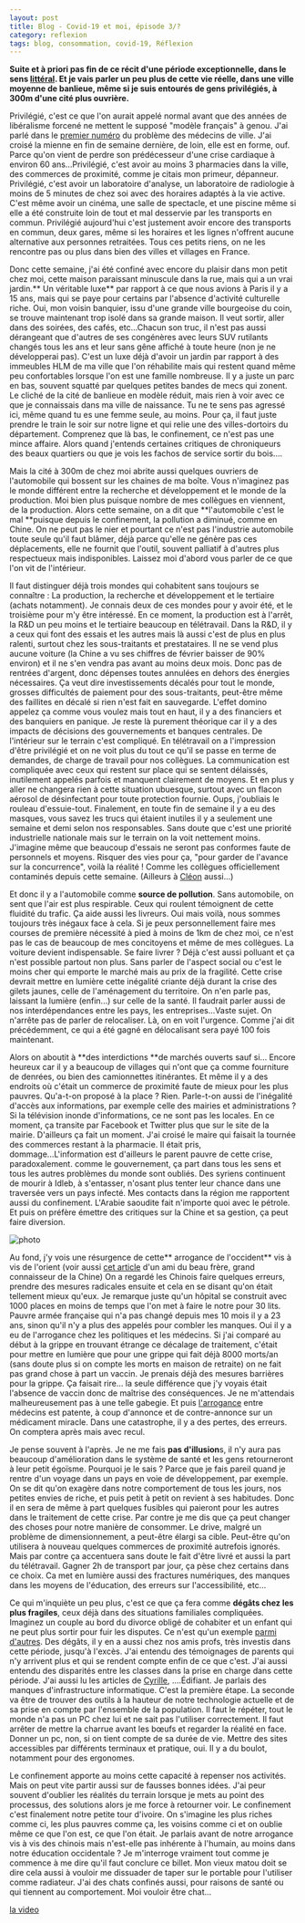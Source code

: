 ```yaml
---
layout: post
title: Blog - Covid-19 et moi, épisode 3/?
category: reflexion
tags: blog, consommation, covid-19, Réflexion
---
```

**Suite et à priori pas fin de ce récit d'une période exceptionnelle, dans le sens <a href="https://www.larousse.fr/dictionnaires/francais/exceptionnel/31983">littéral</a>. Et je vais parler un peu plus de cette vie réelle, dans une ville moyenne de banlieue, même si je suis entourés de gens privilégiés, à 300m d'une cité plus ouvrière.**

Privilégié, c'est ce que l'on aurait appelé normal avant que des années de libéralisme forcené ne mettent le supposé "modèle français" à genou. J'ai parlé dans le <a href="https://cheziceman.wordpress.com/2020/03/21/blog-covid-19-et-moi-episode-1/">premier numéro</a> du problème des médecins de ville. J'ai croisé la mienne en fin de semaine dernière, de loin, elle est en forme, ouf. Parce qu'on vient de perdre son prédécesseur d'une crise cardiaque à environ 60 ans...Privilégié, c'est avoir au moins 3 pharmacies dans la ville, des commerces de proximité, comme je citais mon primeur, dépanneur. Privilégié, c'est avoir un laboratoire d'analyse, un laboratoire de radiologie à moins de 5 minutes de chez soi avec des horaires adaptés à la vie active. C'est même avoir un cinéma, une salle de spectacle, et une piscine même si elle a été construite loin de tout et mal desservie par les transports en commun. Privilégié aujourd'hui c'est justement avoir encore des transports en commun, deux gares, même si les horaires et les lignes n'offrent aucune alternative aux personnes retraitées. Tous ces petits riens, on ne les rencontre pas ou plus dans bien des villes et villages en France. 

Donc cette semaine, j'ai été confiné avec encore du plaisir dans mon petit chez moi, cette maison paraissant minuscule dans la rue, mais qui a un vrai jardin.** Un véritable luxe** par rapport à ce que nous avions à Paris il y a 15 ans, mais qui se paye pour certains par l'absence d'activité culturelle riche. Oui, mon voisin banquier, issu d'une grande ville bourgeoise du coin, se trouve maintenant trop isolé dans sa grande maison. Il veut sortir, aller dans des soirées, des cafés, etc...Chacun son truc, il n'est pas aussi dérangeant que d'autres de ses congénères avec leurs SUV rutilants changés tous les ans et leur sans gêne affiché à toute heure (non je ne développerai pas). C'est un luxe déjà d'avoir un jardin par rapport à des immeubles HLM de ma ville que l'on réhabilite mais qui restent quand même peu confortables lorsque l'on est une famille nombreuse. Il y a juste un parc en bas, souvent squatté par quelques petites bandes de mecs qui zonent. Le cliché de la cité de banlieue en modèle réduit, mais rien à voir avec ce que je connaissais dans ma ville de naissance. Tu ne te sens pas agressé ici, même quand tu es une femme seule, au moins. Pour ça, il faut juste prendre le train le soir sur notre ligne et qui relie une des villes-dortoirs du département. Comprenez que là bas, le confinement, ce n'est pas une mince affaire. Alors quand j'entends certaines critiques de chroniqueurs des beaux quartiers ou que je vois les fachos de service sortir du bois....



Mais la cité à 300m de chez moi abrite aussi quelques ouvriers de l'automobile qui bossent sur les chaines de ma boîte. Vous n'imaginez pas le monde différent entre la recherche et développement et le monde de la production. Moi bien plus puisque nombre de mes collègues en viennent, de la production. Alors cette semaine, on a dit que **l'automobile c'est le mal **puisque depuis le confinement, la pollution a diminué, comme en Chine. On ne peut pas le nier et pourtant ce n'est pas l'industrie automobile toute seule qu'il faut blâmer, déjà parce qu'elle ne génère pas ces déplacements, elle ne fournit que l'outil, souvent palliatif à d'autres plus respectueux mais indisponibles. Laissez moi d'abord vous parler de ce que l'on vit de l'intérieur.  



Il faut distinguer déjà trois mondes qui cohabitent sans toujours se connaître : La production, la recherche et développement et le tertiaire (achats notamment). Je connais deux de ces mondes pour y avoir été, et le troisième pour m'y être intéressé. En ce moment, la production est à l'arrêt, la R&amp;D un peu moins et le tertiaire beaucoup en télétravail. Dans la R&amp;D, il y a ceux qui font des essais et les autres mais là aussi c'est de plus en plus ralenti, surtout chez les sous-traitants et prestataires. Il ne se vend plus aucune voiture (la Chine a vu ses chiffres de février baisser de 90% environ) et il ne s'en vendra pas avant au moins deux mois. Donc pas de rentrées d'argent, donc dépenses toutes annulées en dehors des énergies nécessaires. Ça veut dire investissements décalés pour tout le monde, grosses difficultés de paiement pour des sous-traitants, peut-être même des faillites en décalé si rien n'est fait en sauvegarde. L'effet domino appelez ça comme vous voulez mais tout en haut, il y a des financiers et des banquiers en panique. Je reste là purement théorique car il y a des impacts de décisions des gouvernements et banques centrales. De l'intérieur sur le terrain c'est compliqué. En télétravail on a l'impression d'être privilégié et on ne voit plus du tout ce qu'il se passe en terme de demandes, de charge de travail pour nos collègues. La communication est compliquée avec ceux qui restent sur place qui se sentent délaissés, inutilement appelés parfois et manquent clairement de moyens. Et en plus y aller ne changera rien à cette situation ubuesque, surtout avec un flacon aérosol de désinfectant pour toute protection fournie. Oups, j'oubliais le rouleau d'essuie-tout. Finalement, en toute fin de semaine il y a eu des masques, vous savez les trucs qui étaient inutiles il y a seulement une semaine et demi selon nos responsables. Sans doute que c'est une priorité industrielle nationale mais sur le terrain on la voit nettement moins. J'imagine même que beaucoup d'essais ne seront pas conformes faute de personnels et moyens. Risquer des vies pour ça, "pour garder de l'avance sur la concurrence", voilà la réalité ! Comme les collègues officiellement contaminés depuis cette semaine. (Ailleurs à <a href="https://twitter.com/Aubin_Hellot/status/1243486823768260610/photo/1">Cléon</a> aussi...)



Et donc il y a l'automobile comme **source de pollution**. Sans automobile, on sent que l'air est plus respirable. Ceux qui roulent témoignent de cette fluidité du trafic. Ça aide aussi les livreurs. Oui mais voilà, nous sommes toujours très inégaux face à cela. Si je peux personnellement faire mes courses de première nécessité à pied à moins de 1km de chez moi, ce n'est pas le cas de beaucoup de mes concitoyens et même de mes collègues. La voiture devient indispensable. Se faire livrer ? Déjà c'est aussi polluant et ça n'est possible partout non plus. Sans parler de l'aspect social ou c'est le moins cher qui emporte le marché mais au prix de la fragilité. Cette crise devrait mettre en lumière cette inégalité criante déjà durant la crise des gilets jaunes, celle de l'aménagement du territoire. On n'en parle pas, laissant la lumière (enfin...) sur celle de la santé. Il faudrait parler aussi de nos interdépendances entre les pays, les entreprises...Vaste sujet. On n'arrête pas de parler de relocaliser. Là, on en voit l'urgence. Comme j'ai dit précédemment, ce qui a été gagné en délocalisant sera payé 100 fois maintenant.



Alors on aboutit à **des interdictions **de marchés ouverts sauf si... Encore heureux car il y a beaucoup de villages qui n'ont que ça comme fourniture de denrées, ou bien des camionnettes itinérantes. Et même il y a des endroits où c'était un commerce de proximité faute de mieux pour les plus pauvres. Qu'a-t-on proposé à la place ?  Rien. Parle-t-on aussi de l'inégalité d'accès aux informations, par exemple celle des mairies et administrations ? Si la télévision inonde d'informations, ce ne sont pas les locales. En ce moment, ça transite par Facebook et Twitter plus que sur le site de la mairie. D'ailleurs ça fait un moment. J'ai croisé le maire qui faisait la tournée des commerces restant à la pharmacie. Il était pris, dommage...L'information est d'ailleurs le parent pauvre de cette crise, paradoxalement. comme le gouvernement, ça part dans tous les sens et tous les autres problèmes du monde sont oubliés. Des syriens continuent de mourir à Idleb, à s'entasser, n'osant plus tenter leur chance dans une traversée vers un pays infecté. Mes contacts dans la région me rapportent aussi du confinement. L'Arabie saoudite fait n'importe quoi avec le pétrole. Et puis on préfère émettre des critiques sur la Chine et sa gestion, ça peut faire diversion.


![photo](https://upload.wikimedia.org/wikipedia/commons/thumb/c/c7/Camille_Pissarro_012.jpg/856px-Camille_Pissarro_012.jpg)


Au fond, j'y vois une résurgence de cette** arrogance de l'occident** vis à vis de l'orient (voir aussi <a href="https://blog.mondediplo.net/le-covid-19-la-chine-et-les-autres">cet article</a> d'un ami du beau frère, grand connaisseur de la Chine) On a regardé les Chinois faire quelques erreurs, prendre des mesures radicales ensuite et cela en se disant qu'on était tellement mieux qu'eux. Je remarque juste qu'un hôpital se construit avec 1000 places en moins de temps que l'on met à faire le notre pour 30 lits. Pauvre armée française qui n'a pas changé depuis mes 10 mois il y a 23 ans, sinon qu'il n'y a plus des appelés pour combler les manques. Oui il y a eu de l'arrogance chez les politiques et les médecins. Si j'ai comparé au début à la grippe en trouvant étrange ce décalage de traitement, c'était pour mettre en lumière que pour une grippe qui fait déjà 8000 morts/an (sans doute plus si on compte les morts en maison de retraite) on ne fait pas grand chose à part un vaccin. Je prenais déjà des mesures barrières pour la grippe. Ça faisait rire... la seule différence que j'y voyais était l'absence de vaccin donc de maîtrise des conséquences. Je ne m'attendais malheureusement pas à une telle gabegie. Et puis <a href="http://www.pascalboniface.com/2020/03/25/le-chercheur-doit-etre-un-eclaireur-pas-un-soldat/">l'arrogance</a> entre médecins est patente, à coup d'annonce et de contre-annonce sur un médicament miracle. Dans une catastrophe, il y a des pertes, des erreurs. On comptera après mais avec recul.



Je pense souvent à l'après. Je ne me fais **pas d'illusion**s, il n'y aura pas beaucoup d'amélioration dans le système de santé et les gens retourneront à leur petit égoïsme. Pourquoi je le sais ? Parce que je fais pareil quand je rentre d'un voyage dans un pays en voie de développement, par exemple. On se dit qu'on exagère dans notre comportement de tous les jours, nos petites envies de riche, et puis petit à petit on revient à ses habitudes. Donc il en sera de même à part quelques fusibles qui paieront pour les autres dans le traitement de cette crise. Par contre je me dis que ça peut changer des choses pour notre manière de consommer. Le drive, malgré un problème de dimensionnement, a peut-être élargi sa cible. Peut-être qu'on utilisera à nouveau quelques commerces de proximité autrefois ignorés. Mais par contre ça accentuera sans doute le fait d'être livré et aussi la part du télétravail. Gagner 2h de transport par jour, ça pèse chez certains dans ce choix. Ca met en lumière aussi des fractures numériques, des manques dans les moyens de l'éducation, des erreurs sur l'accessibilité, etc...



Ce qui m'inquiète un peu plus, c'est ce que ça fera comme **dégâts chez les plus fragiles**, ceux déjà dans des situations familiales compliquées. Imaginez un couple au bord du divorce obligé de cohabiter et un enfant qui ne peut plus sortir pour fuir les disputes. Ce n'est qu'un exemple <a href="https://www.parigotmanchot.fr/2020/03/25/enfants-parents-confinement/">parmi d'autres</a>. Des dégâts, il y en a aussi chez nos amis profs, très investis dans cette période, jusqu'à l'excès. J'ai entendu des témoignages de parents qui n'y arrivent plus et qui se rendent compte enfin de ce que c'est. J'ai aussi entendu des disparités entre les classes dans la prise en charge dans cette période. J'ai aussi lu les articles de <a href="https://cyrille-borne.com/des-nouvelles-du-front/">Cyrille</a>, ....Édifiant. Je parlais des manques d'infrastructure informatique. C'est la première étape. La seconde va être de trouver des outils à la hauteur de notre technologie actuelle et de sa prise en compte par l'ensemble de la population. Il faut le répéter, tout le monde n'a pas un PC chez lui et ne sait pas l'utiliser correctement. Il faut arrêter de mettre la charrue avant les bœufs et regarder la réalité en face. Donner un pc, non, si on tient compte de sa durée de vie. Mettre des sites accessibles par différents terminaux et pratique, oui. Il y a du boulot, notamment pour des ergonomes.



Le confinement apporte au moins cette capacité à repenser nos activités. Mais on peut vite partir aussi sur de fausses bonnes idées. J'ai peur souvent d'oublier les réalités du terrain lorsque je mets au point des processus, des solutions alors je me force à retourner voir. Le confinement c'est finalement notre petite tour d'ivoire. On s'imagine les plus riches comme ci, les plus pauvres comme ça, les voisins comme ci et on oublie même ce que l'on est, ce que l'on était. Je parlais avant de notre arrogance vis à vis des chinois mais n'est-elle pas inhérente à l'humain, au moins dans notre éducation occidentale ? Je m'interroge vraiment tout comme je commence à me dire qu'il faut conclure ce billet. Mon vieux matou doit se dire cela aussi à vouloir me dissuader de taper sur le portable pour l'utiliser comme radiateur. J'ai des chats confinés aussi, pour raisons de santé ou qui tiennent au comportement. Moi vouloir être chat...


[la video](https://www.youtube.com\/watch?v=OHhpS7paTHs)
